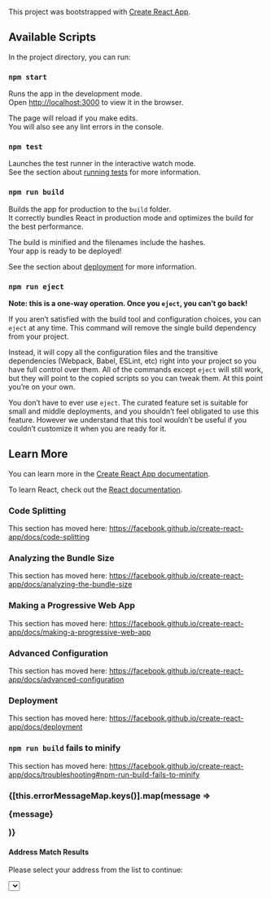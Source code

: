 This project was bootstrapped with [Create React App](https://github.com/facebook/create-react-app).

## Available Scripts

In the project directory, you can run:

### `npm start`

Runs the app in the development mode.<br />
Open [http://localhost:3000](http://localhost:3000) to view it in the browser.

The page will reload if you make edits.<br />
You will also see any lint errors in the console.

### `npm test`

Launches the test runner in the interactive watch mode.<br />
See the section about [running tests](https://facebook.github.io/create-react-app/docs/running-tests) for more information.

### `npm run build`

Builds the app for production to the `build` folder.<br />
It correctly bundles React in production mode and optimizes the build for the best performance.

The build is minified and the filenames include the hashes.<br />
Your app is ready to be deployed!

See the section about [deployment](https://facebook.github.io/create-react-app/docs/deployment) for more information.

### `npm run eject`

**Note: this is a one-way operation. Once you `eject`, you can’t go back!**

If you aren’t satisfied with the build tool and configuration choices, you can `eject` at any time. This command will remove the single build dependency from your project.

Instead, it will copy all the configuration files and the transitive dependencies (Webpack, Babel, ESLint, etc) right into your project so you have full control over them. All of the commands except `eject` will still work, but they will point to the copied scripts so you can tweak them. At this point you’re on your own.

You don’t have to ever use `eject`. The curated feature set is suitable for small and middle deployments, and you shouldn’t feel obligated to use this feature. However we understand that this tool wouldn’t be useful if you couldn’t customize it when you are ready for it.

## Learn More

You can learn more in the [Create React App documentation](https://facebook.github.io/create-react-app/docs/getting-started).

To learn React, check out the [React documentation](https://reactjs.org/).

### Code Splitting

This section has moved here: https://facebook.github.io/create-react-app/docs/code-splitting

### Analyzing the Bundle Size

This section has moved here: https://facebook.github.io/create-react-app/docs/analyzing-the-bundle-size

### Making a Progressive Web App

This section has moved here: https://facebook.github.io/create-react-app/docs/making-a-progressive-web-app

### Advanced Configuration

This section has moved here: https://facebook.github.io/create-react-app/docs/advanced-configuration

### Deployment

This section has moved here: https://facebook.github.io/create-react-app/docs/deployment

### `npm run build` fails to minify

This section has moved here: https://facebook.github.io/create-react-app/docs/troubleshooting#npm-run-build-fails-to-minify

### {[this.errorMessageMap.keys()].map(message => <p> {message} </p>)}

<Row>
    <Col>
        <h4>Address Match Results</h4>
        <p>Please select your address from the list to continue: </p>
    <Select
        name="addressResults"
        options={this.state.formControls.addressResults.choices}
        value={this.state.formControls.addressResults.value}
        onChange={this.changeHandler}
        touched={this.state.formControls.addressResults.touched}
        valid={this.state.formControls.addressResults.valid}
        hint="false"
    />
    </Col>
</Row>
<Row>
    <Col sm={6}>
    </Col>

    <Col>
        <Button className="addressButton" block>Change your Address</Button>
        <p>Click the button above to change your address.</p>
    </Col>
</Row>




// function SwapTextMethod() {
//   return (
//       <>
//       <Row>
//           <Col>
//               <h4>Address Match Results</h4>
//               <p>Please select your address from the list to continue: </p>
//           <Select
//               name="addressResults"
//               options={this.state.formControls.addressResults.choices}
//               value={this.state.formControls.addressResults.value}
//               onChange={this.changeHandler}
//               touched={this.state.formControls.addressResults.touched}
//               valid={this.state.formControls.addressResults.valid}
//               hint="false"
//           />
//           </Col>
//       </Row>
//       <Row>
//           <Col sm={6}>
//           </Col>
//
//           <Col>
//               <Button className="addressButton" block>Change your Address</Button>
//               <p>Click the button above to change your address.</p>
//           </Col>
//       </Row>
//       </>
//   );
// }

// class SwapTextMethod extends Component{
//
//     constructor(props){
//         super(props);
//         this.state = selectData.default;
//     }
//
//     changeHandler = event => {
//         console.log("roighrtguoerhughrughghaerguihgpaoghpoghpghqrpghreopighqrghpqregherqpo");
//     }
//
//     render(){
//           return (
//               <>
//               <Row>
//                   <Col>
//                       <h4>Address Match Results</h4>
//                       <p>Please select your address from the list to continue: </p>
//                   <Select
//                       name="addressResults"
//                       options={this.state.formControls.addressResults.choices}
//                       value={this.state.formControls.addressResults.value}
//                       onChange={this.changeHandler}
//                       touched={this.state.formControls.addressResults.touched}
//                       valid={this.state.formControls.addressResults.valid}
//                       hint="false"
//                   />
//                   </Col>
//               </Row>
//               <Row>
//                   <Col sm={6}>
//                   </Col>
//
//                   <Col>
//                       <Button className="addressButton" block>Change your Address</Button>
//                       <p>Click the button above to change your address.</p>
//                   </Col>
//               </Row>
//               </>
//           );
//     }
// }
